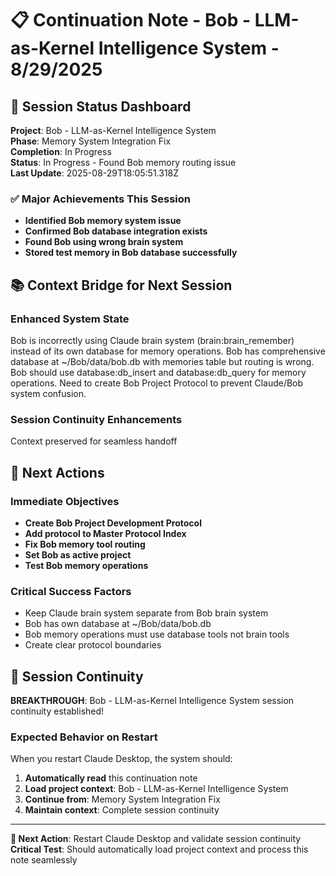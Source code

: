 # 📋 Continuation Note - Bob - LLM-as-Kernel Intelligence System - 8/29/2025

## 🎯 Session Status Dashboard
**Project**: Bob - LLM-as-Kernel Intelligence System  
**Phase**: Memory System Integration Fix  
**Completion**: In Progress  
**Status**: In Progress - Found Bob memory routing issue  
**Last Update**: 2025-08-29T18:05:51.318Z

### ✅ Major Achievements This Session
- **Identified Bob memory system issue**
- **Confirmed Bob database integration exists**
- **Found Bob using wrong brain system**
- **Stored test memory in Bob database successfully**

## 📚 Context Bridge for Next Session

### Enhanced System State
Bob is incorrectly using Claude brain system (brain:brain_remember) instead of its own database for memory operations. Bob has comprehensive database at ~/Bob/data/bob.db with memories table but routing is wrong. Bob should use database:db_insert and database:db_query for memory operations. Need to create Bob Project Protocol to prevent Claude/Bob system confusion.

### Session Continuity Enhancements
Context preserved for seamless handoff

## 🚀 Next Actions

### Immediate Objectives
- **Create Bob Project Development Protocol**
- **Add protocol to Master Protocol Index**
- **Fix Bob memory tool routing**
- **Set Bob as active project**
- **Test Bob memory operations**

### Critical Success Factors
- Keep Claude brain system separate from Bob brain system
- Bob has own database at ~/Bob/data/bob.db
- Bob memory operations must use database tools not brain tools
- Create clear protocol boundaries

## 🎯 Session Continuity

**BREAKTHROUGH**: Bob - LLM-as-Kernel Intelligence System session continuity established!

### Expected Behavior on Restart
When you restart Claude Desktop, the system should:
1. **Automatically read** this continuation note
2. **Load project context**: Bob - LLM-as-Kernel Intelligence System
3. **Continue from**: Memory System Integration Fix
4. **Maintain context**: Complete session continuity



---

**🔄 Next Action**: Restart Claude Desktop and validate session continuity
**Critical Test**: Should automatically load project context and process this note seamlessly